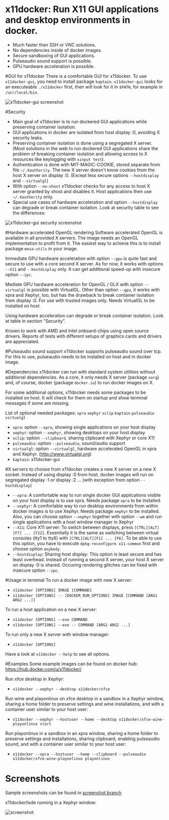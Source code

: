 # x11docker: Run X11 GUI applications and desktop environments in docker.

 - Much faster than SSH or VNC solutions.
 - No dependencies inside of docker images.
 - Secure sandboxing of GUI applications.
 - Pulseaudio sound support is possible.
 - GPU hardware acceleration is possible.

#GUI for x11docker
There is a comfortable GUI for x11docker. To use `x11docker-gui`, you need to install package `kaptain`. `x11docker-gui` looks for an executeable `./x11docker` first, then will look for it in `$PATH`, for example in `/usr/local/bin`.

![x11docker-gui screenshot](/../screenshots/x11docker-gui.png?raw=true "Optional Title")

#Security 
 - Main goal of x11docker is to run dockered GUI applications while preserving container isolation.
 - GUI applications in docker are isolated from host display :0, avoiding X security leaks.
 - Preserving container isolation is done using a segregated X server. (Most solutions in the web to run dockered GUI applications share the problem of breaking container isolation and allowing access to X resources like keylogging with `xinput test`).
 - Authentication is done with MIT-MAGIC-COOKIE, stored separate from file `~/.Xauthority`.  The new X server doesn't know cookies from the host X server on display :0. (Except less secure options `--hostdisplay` and `--virtualgl`)
 - With option `--no-xhost` x11docker checks for any access to host X server granted by xhost and disables it. Host applications then use `~/.Xauthority` only.
 - Special use cases of hardware acceleration and option `--hostdisplay` can degrade or break container isolation. Look at security table to see the differences:
 
![x11docker-gui security screenshot](/../screenshots/x11docker-security.png?raw=true "Optional Title")
 
#Hardware accelerated OpenGL rendering
Software accelerated OpenGL is available in all provided X servers. The image needs an OpenGL implementation to profit from it.  The easiest way to achieve this is to install package `mesa-utils` in your image.
 
Immediate GPU hardware acceleration with option `--gpu` is quite fast and secure to use with a core second X server. As for now, it works with options `--X11` and `--hostdisplay` only. It can get additional speed-up with insecure option `--ipc`.
 
 Mediate GPU hardware acceleration for OpenGL / GLX with option `--virtualgl` is possible with VirtualGL. Other than option `--gpu`, it works with xpra and Xephyr, too, but has the drawback to break container isolation from display :0. For use with trusted images only. Needs VirtualGL to be installed on host.
 
Using hardware acceleration can degrade or break container isolation. Look at table in section "Security". 

Known to work with AMD and Intel onboard-chips using open source drivers. Reports of tests with different setups of graphics cards and drivers are appreciated.
  
 
#Pulseaudio sound support
x11docker supports pulseaudio sound over tcp. For this to use, pulseaudio needs to be installed on host and in docker image.

 
#Dependencies
x11docker can run with standard system utilities without additional dependencies. As a core, it only needs X server (package `xorg`)  and, of course, docker (package `docker.io`) to run docker images on X. 

For some additional options, x11docker needs some packages to be installed on host.
It will check for them on startup and show terminal messages if some are missing.

List of optional needed packages: `xpra` `xephyr` `xclip` `kaptain` `pulseaudio` `virtualgl` 

- `xpra`:  option `--xpra`, showing single applications on your host display
- `xephyr`:  option `--xephyr`, showing desktops on your host display
- `xclip`:  option `--clipboard`, sharing clipboard with Xephyr or core X11
- `pulseaudio`:  option `--pulseaudio`, sound/audio support
- `virtualgl`:  option `--virtualgl`, hardware accelerated OpenGL in xpra and Xephyr. (http://www.virtualgl.org)
- `kaptain`:  x11docker-gui


#X servers to choose from
x11docker creates a new X server on a new X socket. Instead of using display :0 from host, docker images will run on segregated display :1 or display :2 ... (with exception from option `--hostdisplay`)
 - `--xpra`: A comfortable way to run single docker GUI applications visible on your host display is to use xpra. Needs package `xpra` to be installed.
 - `--xephyr`: A comfortable way to run desktop environments from within docker images is to use Xephyr. Needs package `xephyr` to be installed. Also, you can choose option `--xephyr` together with option `--wm` and run single applications with a host window manager in Xephyr
 - `--X11`: Core X11 server: To switch between displays, press `[CTRL][ALT][F7] ... [F12]`. Essentially it is the same as switching between virtual consoles (tty1 to tty6) with `[CTRL][ALT][F1] ... [F6]`. To be able to use this option, you have to execute `dpkg-reconfigure x11-common` first and choose option `anybody`.
 - `--hostdisplay`: Sharing host display: This option is least secure and has least overhead. Instead of running a second X server, your host X server on display :0 is shared. Occuring rendering glitches can be fixed with insecure option `--ipc`.

#Usage in terminal
To run a docker image with new X server:
 -  `x11docker [OPTIONS] IMAGE [COMMAND]`
 -  `x11docker [OPTIONS] -- [DOCKER_RUN_OPTIONS] IMAGE [COMMAND [ARG1 ARG2 ...]]`
  
To run a host application on a new X server:
 -  `x11docker [OPTIONS] --exe COMMAND`
 -  `x11docker [OPTIONS] --exe -- COMMAND [ARG1 ARG2 ...]`

To run only a new X server with window manager:
 -  `x11docker [OPTIONS]`

Have a look at `x11docker --help` to see all options.

#Examples
Some example images can be found on docker hub: https://hub.docker.com/u/x11docker/

Run xfce desktop in Xephyr:
   - `x11docker --xephyr --desktop x11docker/xfce`
   
Run wine and playonlinux on xfce desktop in a sandbox in a Xephyr window, sharing a home folder to preserve settings and wine installations, and with a container user similar to your host user:
   - `x11docker --xephyr --hostuser --home --desktop x11docker/xfce-wine-playonlinux start`
   
Run playonlinux in a sandbox in an xpra window, sharing a home folder to preserve settings and installations, sharing clipboard, enabling pulseaudio sound, and with a container user similar to your host user:
   - `x11docker --xpra --hostuser --home --clipboard --pulseaudio x11docker/xfce-wine-playonlinux playonlinux`
   
# Screenshots
Sample screenshots can be found in [screenshot branch](https://github.com/mviereck/x11docker/tree/screenshots)

x11docker/lxde running in a Xephyr window:

![screenshot](https://raw.githubusercontent.com/mviereck/x11docker/screenshots/screenshot-lxde.png "lxde desktop running in Xephyr window using x11docker")
